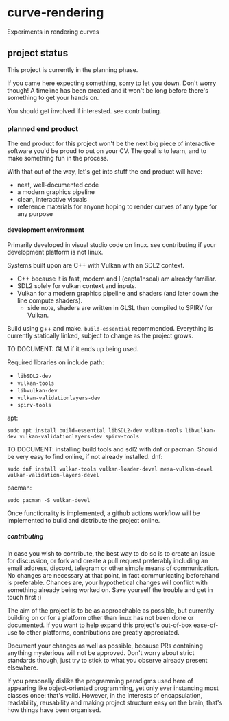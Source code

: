 # curve-rendering
Experiments in rendering curves

## project status
This project is currently in the planning phase.

If you came here expecting something, sorry to let you down. Don't worry though! A timeline has been created and it won't be long before there's something to get your hands on.

You should get involved if interested. see contributing.

### planned end product
The end product for this project won't be the next big piece of interactive software you'd be proud to put on your CV.
The goal is to learn, and to make something fun in the process.

With that out of the way, let's get into stuff the end product will have:
- neat, well-documented code
- a modern graphics pipeline
- clean, interactive visuals
- reference materials for anyone hoping to render curves of any type for any purpose


#### development environment
Primarily developed in visual studio code on linux. see contributing if your development platform is not linux.

Systems built upon are C++ with Vulkan with an SDL2 context.
- C++ because it is fast, modern and I (capta1nseal) am already familiar.
- SDL2 solely for vulkan context and inputs.
- Vulkan for a modern graphics pipeline and shaders (and later down the line compute shaders).
  - side note, shaders are written in GLSL then compiled to SPIRV for Vulkan.

Build using g++ and make. ```build-essential``` recommended.
Everything is currently statically linked, subject to change as the project grows.

TO DOCUMENT: GLM if it ends up being used.

Required libraries on include path:
- ```libSDL2-dev```
- ```vulkan-tools```
- ```libvulkan-dev```
- ```vulkan-validationlayers-dev```
- ```spirv-tools```

apt:
```
sudo apt install build-essential libSDL2-dev vulkan-tools libvulkan-dev vulkan-validationlayers-dev spirv-tools
```
TO DOCUMENT: installing build tools and sdl2 with dnf or pacman. Should be very easy to find online, if not already installed.
dnf:
```
sudo dnf install vulkan-tools vulkan-loader-devel mesa-vulkan-devel vulkan-validation-layers-devel
```
pacman:
```
sudo pacman -S vulkan-devel
```

Once functionality is implemented, a github actions workflow will be implemented to build and distribute the project online.

##### contributing
In case you wish to contribute, the best way to do so is to create an issue for discussion, or fork and create a pull request preferably including an email address, discord, telegram or other simple means of communication. No changes are necessary at that point, in fact communicating beforehand is preferable. Chances are, your hypothetical changes will conflict with something already being worked on. Save yourself the trouble and get in touch first :)

The aim of the project is to be as approachable as possible, but currently building on or for a platform other than linux has not been done or documented.
If you want to help expand this project's out-of-box ease-of-use to other platforms, contributions are greatly appreciated.

Document your changes as well as possible, because PRs containing anything mysterious will not be approved. Don't worry about strict standards though, just try to stick to what you observe already present elsewhere.

If you personally dislike the programming paradigms used here of appearing like object-oriented programming, yet only ever instancing most classes once: that's valid. However, in the interests of encapsulation, readability, reusability and making project structure easy on the brain, that's how things have been organised.
